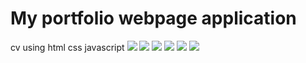 # My portfolio webpage application
cv using html css javascript
![](https://res.cloudinary.com/sharma-rajendra/image/upload/v1656680781/Purchase_ans_store/Portfolio_website/port_folio_first_image_sakvyy.png)
![](https://res.cloudinary.com/sharma-rajendra/image/upload/v1656744138/Purchase_ans_store/Portfolio_website/portfolio_resume_k2vb7b.png)
![](https://res.cloudinary.com/sharma-rajendra/image/upload/v1656744138/Purchase_ans_store/Portfolio_website/portfolio_education_g0prlo.png)
![](https://res.cloudinary.com/sharma-rajendra/image/upload/v1656744140/Purchase_ans_store/Portfolio_website/persnal_projet_dgzyhu.png)
![](https://res.cloudinary.com/sharma-rajendra/image/upload/v1656744138/Purchase_ans_store/Portfolio_website/portfolio_workexp_hlfzwh.png)
![](https://res.cloudinary.com/sharma-rajendra/image/upload/v1656744139/Purchase_ans_store/Portfolio_website/portfolio_contact_oxnkvz.png)
